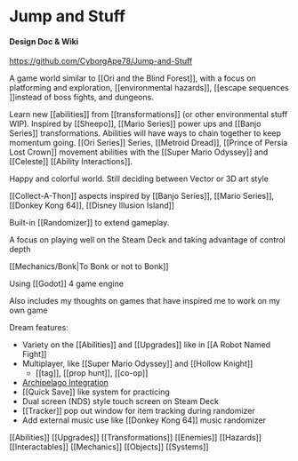 # Jump and Stuff
#### Design Doc & Wiki

https://github.com/CyborgApe78/Jump-and-Stuff

A game world similar to [[Ori and the Blind Forest]], with a focus on platforming and exploration, [[environmental hazards]], [[escape sequences ]]instead of boss fights, and dungeons.

Learn new [[abilities]] from [[transformations]] (or other environmental stuff WIP). Inspired by [[Sheepo]], [[Mario Series]] power ups and [[Banjo Series]] transformations. Abilities will have ways to chain together to keep momentum going. [[Ori Series]] Series, [[Metroid Dread]], [[Prince of Persia Lost Crown]] movement abilities with the [[Super Mario Odyssey]] and [[Celeste]] [[Ability Interactions]]. 

Happy and colorful world. Still deciding between Vector or 3D art style

[[Collect-A-Thon]] aspects inspired by [[Banjo Series]], [[Mario Series]], [[Donkey Kong 64]], [[Disney Illusion Island]]

Built-in [[Randomizer]] to extend gameplay. 
 
A focus on playing well on the Steam Deck and taking advantage of control depth

[[Mechanics/Bonk|To Bonk or not to Bonk]]

Using [[Godot]] 4 game engine

Also includes my thoughts on games that have inspired me to work on my own game

Dream features:
* Variety on the [[Abilities]] and [[Upgrades]] like in [[A Robot Named Fight]]
* Multiplayer, like [[Super Mario Odyssey]] and [[Hollow Knight]]
	* [[tag]], [[prop hunt]], [[co-op]]
* [Archipelago Integration](https://archipelago.gg/)
* [[Quick Save]] like system for practicing
* Dual screen (NDS) style touch screen on Steam Deck
* [[Tracker]] pop out window for item tracking during randomizer
* Add external music use like [[Donkey Kong 64]] music randomizer

[[Abilities]] [[Upgrades]] [[Transformations]] [[Enemies]] [[Hazards]] [[Interactables]] [[Mechanics]] [[Objects]] [[Systems]]

